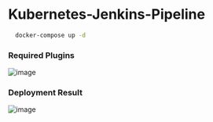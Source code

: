 
# Kubernetes-Jenkins-Pipeline

```bash
  docker-compose up -d
```

### Required Plugins
![image](https://user-images.githubusercontent.com/21373505/152330630-b6aa28d4-a7f8-4026-a49c-521b2abdefff.png)

### Deployment Result

![image](https://user-images.githubusercontent.com/21373505/152329829-197d6da0-1d87-44ce-ac75-ba53753f1e01.png)
